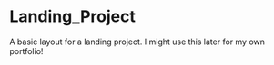# Landing_Project
A basic layout for a landing project. I might use this later for my own portfolio!
